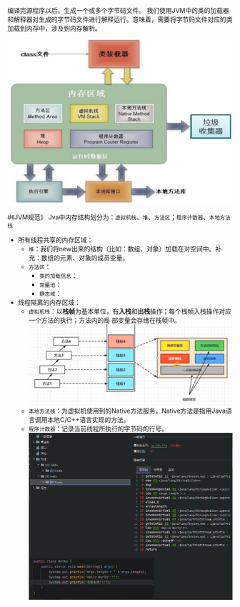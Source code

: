 编译完源程序以后，生成一个或多个字节码文件。
我们使用JVM中的类的加载器和解释器对生成的字节码文件进行解释运行。意味着，需要将字节码文件对应的类加载到内存中，涉及到内存解析。

![image.png](../image/JVM.png)


#《JVM规范》
Jva中内存结构划分为：`虚拟机栈`、`堆`、`方法区`；`程序计数器`、`本地方法栈`
* 所有线程共享的内存区域：
    * `堆`：我们将new出来的结构（比如：数组、对象）加载在对空间中。补充：数组的元素、对象的成员变量。
    * `方法区`：
       * `类的加载信息`：
       * `常量池`：
       * `静态域`：
* 线程隔离的内存区域：  
    * `虚拟机栈`：以**栈帧**为基本单位，有**入栈**和**出栈**操作；每个栈帧入栈操作对应一个方法的执行；方法内的局
      部变量会存绪在栈帧中。
      ![img.png](../image/img111.png)
    * `本地方法栈`：为虚拟机使用到的Native方法服务。Native方法是指用Java语言调用本地C/C++语言实现的方法。
    * `程序计数器`：记录当前线程所执行的字节码的行号。
    ![img.png](../image/img112.png)











